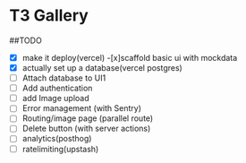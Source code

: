 # T3 Gallery

##TODO

-[x] make it deploy(vercel)
-[x]scaffold basic ui with mockdata
-[X] actually set up a database(vercel postgres)
-[ ] Attach database to UI1
-[ ] Add authentication
-[ ] add Image upload
-[ ] Error management (with Sentry)
-[ ] Routing/image page (parallel route)
-[ ] Delete button (with server actions)
-[ ] analytics(posthog)
-[ ] ratelimiting(upstash)